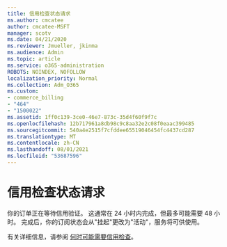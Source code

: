 ```yaml
---
title: 信用检查状态请求
ms.author: cmcatee
author: cmcatee-MSFT
manager: scotv
ms.date: 04/21/2020
ms.reviewer: Jmueller, jkinma
ms.audience: Admin
ms.topic: article
ms.service: o365-administration
ROBOTS: NOINDEX, NOFOLLOW
localization_priority: Normal
ms.collection: Adm_O365
ms.custom:
- commerce_billing
- "464"
- "1500022"
ms.assetid: 1ff0c139-3ce0-46e7-873c-35d4f60f9f7c
ms.openlocfilehash: 12b717961a8db98c9c8aa32e2c08f0eaac399485
ms.sourcegitcommit: 540a4e2515f7cfddee65519046454fc4437cd287
ms.translationtype: MT
ms.contentlocale: zh-CN
ms.lasthandoff: 08/01/2021
ms.locfileid: "53687596"
---
```

# <a name="credit-check-status-request"></a>信用检查状态请求

你的订单正在等待信用验证。 这通常在 24 小时内完成，但最多可能需要 48 小时。 完成后，你的订阅状态会从"挂起"更改为"活动"，服务将可供使用。

有关详细信息，请参阅 [何时可能需要信用检查](/microsoft-365/commerce/billing-and-payments/pay-for-your-subscription#pay-by-invoice-check-or-eft)。
